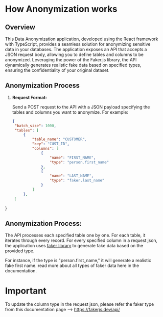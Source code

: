 # How Anonymization works

## Overview

This Data Anonymization application, developed using the React framework with TypeScript, provides a seamless solution for anonymizing sensitive data in your databases. The application exposes an API that accepts a JSON request body, allowing you to define tables and columns to be anonymized. Leveraging the power of the Faker.js library, the API dynamically generates realistic fake data based on specified types, ensuring the confidentiality of your original dataset.

## Anonymization Process

1. **Request Format:**

   Send a POST request to the API with a JSON payload specifying the tables and columns you want to anonymize. For example:

   ```json
   {
    "batch_size": 1000,
    "tables": [
        {
            "table_name": "CUSTOMER",
            "key": "CUST_ID",
            "columns": [
                {
                    "name": "FIRST_NAME",
                    "type": "person.first_name"
                },
                {
                    "name": "LAST_NAME",
                    "type": "faker.last_name"
                }
            ]
        },
    ]
}

## Anonymization Process:

The API processes each specified table one by one. For each table, it iterates through every record. For every specified column in a request json, the application uses <a href="https://fakerjs.dev/api/">faker library</a> to generate fake data based on the provided type. 

For instance, if the type is "person.first_name," it will generate a realistic fake first name. read more about all types of faker data here in the documentation. 

# Important
To update the column type in the request json, please refer the faker type from this documentation page --> https://fakerjs.dev/api/ 

